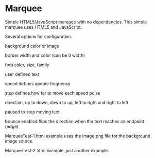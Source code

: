 # Marquee

Simple HTML5/JavaScript marquee with no dependencies.
This simple marquee uses HTML5 and JavaScript.

Several options for configuration.

background color or image

border width and color (can be 0 width)

font color, size, family

user defined text

speed defines update frequency

step defines how far to move each speed pulse

direction, up to down, down to up, left to right and right to left

paused to stop moving text

bounce enabled flips the direction when the text reaches an endpoint (edge)


MarqueeTest-1.html example uses the image.png file for the background image source.

MarqueeTest-2.html example, just another example.
